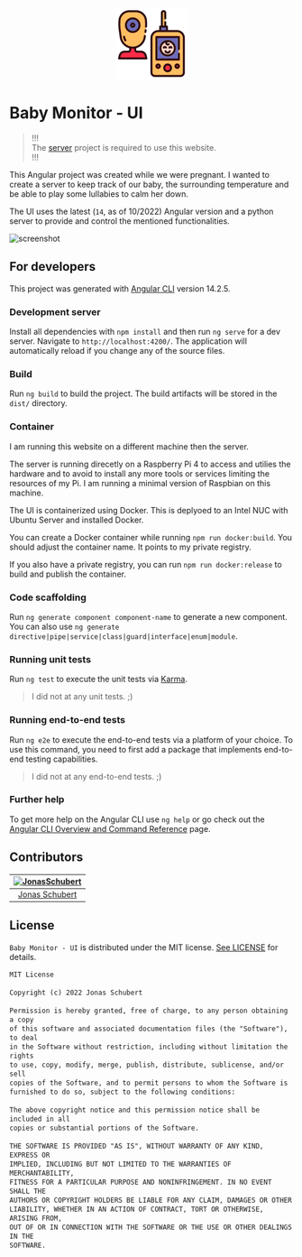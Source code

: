 <div style="text-align: center;">
<img height="128" src="./app.png">
</div>

# Baby Monitor - UI

> !!!\
> The [server](https://code.sinthu-und-jonas.de/jsa/baby-monitor/server) project is required to use this website.\
> !!!

This Angular project was created while we were pregnant. I wanted to create a server to keep track of our baby, the surrounding temperature and be able to play some lullabies to calm her down.

The UI uses the latest (`14`, as of 10/2022) Angular version and a python server to provide and control the mentioned functionalities.

![screenshot](./screenshots/screenshot.jpeg)

## For developers

This project was generated with [Angular CLI](https://github.com/angular/angular-cli) version 14.2.5.

### Development server

Install all dependencies with `npm install` and then run `ng serve` for a dev server. Navigate to `http://localhost:4200/`. The application will automatically reload if you change any of the source files.

### Build

Run `ng build` to build the project. The build artifacts will be stored in the `dist/` directory.

### Container

I am running this website on a different machine then the server.

The server is running direcetly on a Raspberry Pi 4 to access and utilies the hardware and to avoid to install any more tools or services limiting the resources of my Pi. I am running a minimal version of Raspbian on this machine.

The UI is containerized using Docker. This is deplyoed to an Intel NUC with Ubuntu Server and installed Docker.

You can create a Docker container while running `npm run docker:build`. You should adjust the container name. It points to my private registry.

If you also have a private registry, you can run `npm run docker:release` to build and publish the container.

### Code scaffolding

Run `ng generate component component-name` to generate a new component. You can also use `ng generate directive|pipe|service|class|guard|interface|enum|module`.

### Running unit tests

Run `ng test` to execute the unit tests via [Karma](https://karma-runner.github.io).

> I did not at any unit tests. ;)

### Running end-to-end tests

Run `ng e2e` to execute the end-to-end tests via a platform of your choice. To use this command, you need to first add a package that implements end-to-end testing capabilities.

> I did not at any end-to-end tests. ;)

### Further help

To get more help on the Angular CLI use `ng help` or go check out the [Angular CLI Overview and Command Reference](https://angular.io/cli) page.

## Contributors

| [<img alt="JonasSchubert" src="https://secure.gravatar.com/avatar/835215bfb654d58acb595c64f107d052?s=180&d=identicon" width="117"/>](https://code.sinthu-und-jonas.de/jonas-schubert) |
| :---------------------------------------------------------------------------------------------------------------------------------------: |
| [Jonas Schubert](https://code.sinthu-und-jonas.de/jonas-schubert) |

## License

`Baby Monitor - UI` is distributed under the MIT license. [See LICENSE](LICENSE) for details.

```
MIT License

Copyright (c) 2022 Jonas Schubert

Permission is hereby granted, free of charge, to any person obtaining a copy
of this software and associated documentation files (the "Software"), to deal
in the Software without restriction, including without limitation the rights
to use, copy, modify, merge, publish, distribute, sublicense, and/or sell
copies of the Software, and to permit persons to whom the Software is
furnished to do so, subject to the following conditions:

The above copyright notice and this permission notice shall be included in all
copies or substantial portions of the Software.

THE SOFTWARE IS PROVIDED "AS IS", WITHOUT WARRANTY OF ANY KIND, EXPRESS OR
IMPLIED, INCLUDING BUT NOT LIMITED TO THE WARRANTIES OF MERCHANTABILITY,
FITNESS FOR A PARTICULAR PURPOSE AND NONINFRINGEMENT. IN NO EVENT SHALL THE
AUTHORS OR COPYRIGHT HOLDERS BE LIABLE FOR ANY CLAIM, DAMAGES OR OTHER
LIABILITY, WHETHER IN AN ACTION OF CONTRACT, TORT OR OTHERWISE, ARISING FROM,
OUT OF OR IN CONNECTION WITH THE SOFTWARE OR THE USE OR OTHER DEALINGS IN THE
SOFTWARE.
```
